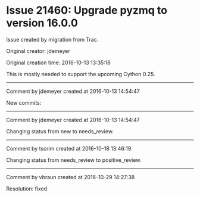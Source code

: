# Issue 21460: Upgrade pyzmq to version 16.0.0

Issue created by migration from Trac.

Original creator: jdemeyer

Original creation time: 2016-10-13 13:35:18

This is mostly needed to support the upcoming Cython 0.25.


---

Comment by jdemeyer created at 2016-10-13 14:54:47

New commits:


---

Comment by jdemeyer created at 2016-10-13 14:54:47

Changing status from new to needs_review.


---

Comment by tscrim created at 2016-10-18 13:46:19

Changing status from needs_review to positive_review.


---

Comment by vbraun created at 2016-10-29 14:27:38

Resolution: fixed
